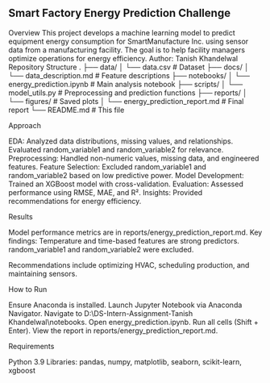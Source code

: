 ## Smart Factory Energy Prediction Challenge
Overview
This project develops a machine learning model to predict equipment energy consumption for SmartManufacture Inc. using sensor data from a manufacturing facility. The goal is to help facility managers optimize operations for energy efficiency.
Author: Tanish Khandelwal
Repository Structure
.
├── data/
│   └── data.csv          # Dataset
├── docs/
│   └── data_description.md  # Feature descriptions
├── notebooks/
│   └── energy_prediction.ipynb  # Main analysis notebook
├── scripts/
│   └── model_utils.py    # Preprocessing and prediction functions
├── reports/
│   └── figures/          # Saved plots
│   └── energy_prediction_report.md  # Final report
└── README.md             # This file

Approach

EDA: Analyzed data distributions, missing values, and relationships. Evaluated random_variable1 and random_variable2 for relevance.
Preprocessing: Handled non-numeric values, missing data, and engineered features.
Feature Selection: Excluded random_variable1 and random_variable2 based on low predictive power.
Model Development: Trained an XGBoost model with cross-validation.
Evaluation: Assessed performance using RMSE, MAE, and R².
Insights: Provided recommendations for energy efficiency.

Results

Model performance metrics are in reports/energy_prediction_report.md.
Key findings:
Temperature and time-based features are strong predictors.
random_variable1 and random_variable2 were excluded.


Recommendations include optimizing HVAC, scheduling production, and maintaining sensors.

How to Run

Ensure Anaconda is installed.
Launch Jupyter Notebook via Anaconda Navigator.
Navigate to D:\DS-Intern-Assignment-Tanish Khandelwal\notebooks.
Open energy_prediction.ipynb.
Run all cells (Shift + Enter).
View the report in reports/energy_prediction_report.md.

Requirements

Python 3.9
Libraries: pandas, numpy, matplotlib, seaborn, scikit-learn, xgboost

